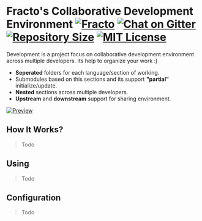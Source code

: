 # Fracto's Collaborative Development Environment [![Fracto][fracto-img]][fracto] [![Chat on Gitter][gitter-img]][gitter] [![Repository Size][reposize-img]][repo] [![MIT License][license-img]][license]

Development is a project focus on collaborative development environment across multiple developers. Its help to organize your work :)

- **Seperated** folders for each language/section of working.
- Submodules based on this sections and its support **"partial"** initialize/update.
- **Nested** sections across multiple developers.
- **Upstream** and **downstream** support for sharing environment.

[![Preview][preview-img]][repo]

## How It Works?

> Todo

## Using

> Todo

## Configuration

> Todo

[preview-img]: https://todo...
[fracto-img]: https://img.shields.io/badge/Fracto-Project-informational
[fracto]: https://fracto.net
[gitter]: https://...
[gitter-img]: https://img.shields.io/gitter/room/fracto-team/fracto
[repo]: https://...
[reposize-img]: https://img.shields.io/github/languages/code-size/fracto-team/development
[license]: https://...
[license-img]: https://img.shields.io/github/license/fracto-team/development
